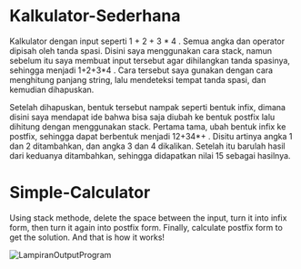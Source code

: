 # Kalkulator-Sederhana

 Kalkulator dengan input seperti 1 + 2 + 3 * 4 . Semua angka dan operator dipisah oleh tanda spasi. Disini saya menggunakan 
cara stack, namun sebelum itu saya membuat input tersebut agar dihilangkan tanda spasinya, 
sehingga menjadi 1+2+3*4 . Cara tersebut saya gunakan dengan cara menghitung panjang 
string, lalu mendeteksi tempat tanda spasi, dan kemudian dihapuskan. 

 Setelah dihapuskan, bentuk tersebut nampak seperti bentuk infix, dimana disini saya 
mendapat ide bahwa bisa saja diubah ke bentuk postfix lalu dihitung dengan menggunakan 
stack. Pertama tama, ubah bentuk infix ke postfix, sehingga dapat berbentuk menjadi 
12+34*+ . Disitu artinya angka 1 dan 2 ditambahkan, dan angka 3 dan 4 dikalikan. 
Setelah itu barulah hasil dari keduanya ditambahkan, sehingga didapatkan nilai 15 sebagai 
hasilnya. 

# Simple-Calculator

Using stack methode, delete the space between the input, turn it into infix form, then
turn it again into postfix form. Finally, calculate postfix form to get the solution. 
And that is how it works!

![LampiranOutputProgram](https://user-images.githubusercontent.com/93639634/178755297-6fa716f7-10ae-49b5-96ad-eff2b3b84b1e.png)
